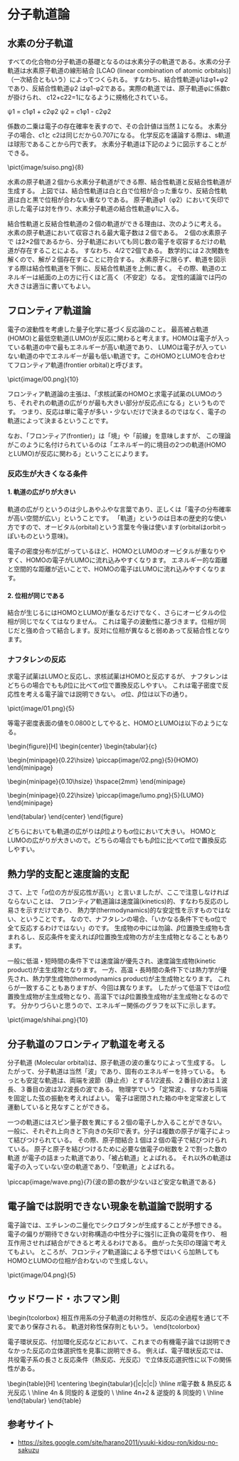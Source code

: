 # 分子軌道論

## 水素の分子軌道
すべての化合物の分子軌道の基礎となるのは水素分子の軌道である。水素の分子軌道は水素原子軌道の線形結合
[LCAO (linear combination of atomic orbitals)]（一次結合ともいう）によってつくられる。
すなわち、結合性軌道ψ1はφ1+φ2であり、反結合性軌道ψ2 はφ1-φ2である。実際の軌道では、原子軌道φに係数cが掛けられ、 c12+c22=1になるように規格化されている。

ψ1 = c1φ1 + c2φ2
ψ2 = c1φ1 - c2φ2

係数の二乗は電子の存在確率を表すので、その合計値は当然１になる。
 水素分子の場合、c1と c2は同じだから0.707になる。
 化学反応を議論する際は、s軌道は球形であることから円で表す。
 水素分子軌道は下記のように図示することができる。

\pict{image/suiso.png}{8}

水素の原子軌道２個から水素分子軌道ができる際、結合性軌道と反結合性軌道が生成する。
上図では、結合性軌道は白と白で位相が合った重なり、反結合性軌道は白と黒で位相が合わない重なりである。
原子軌道φ1（φ2）において矢印で示した電子は対を作り、水素分子軌道の結合性軌道ψ1に入る。

結合性軌道と反結合性軌道の２個の軌道ができる理由は、次のように考える。
水素の原子軌道において収容される最大電子数は２個である。
２個の水素原子で は2×2個であるから、分子軌道においても同じ数の電子を収容するだけの軌道が存在することによる。
すなわち、4/2で2個である。
数学的には２次関数を 解くので、解が２個存在することに符合する。
水素原子に限らず、軌道を図示する際は結合性軌道を下側に、反結合性軌道を上側に書く。
その際、軌道のエネルギーは紙面の上の方に行くほど高く（不安定）なる。
定性的議論では円の大きさは適当に書いてもよい。

## フロンティア軌道論
電子の波動性を考慮した量子化学に基づく反応論のこと。
最高被占軌道(HOMO)と最低空軌道(LUMO)が反応に関わると考えます。HOMOは電子が入っている軌道の中で最もエネルギーが高い軌道であり、
LUMOは電子が入っていない軌道の中でエネルギーが最も低い軌道です。このHOMOとLUMOを合わせてフロンティア軌道(frontier orbital)と呼びます。

\pict{image/00.png}{10}

フロンティア軌道論の主張は、「求核試薬のHOMOと求電子試薬のLUMOのうち、それぞれの軌道の広がりが最も大きい部分が反応点になる」というものです。
つまり、反応は単に電子が多い・少ないだけで決まるのではなく、電子の軌道によって決まるということです。

なお、「フロンティア(frontier)」は「境」や「前線」を意味しますが、
この理論がこのように名付けられているのは「エネルギー的に境目の2つの軌道(HOMOとLUMO)が反応に関わる」ということによります。

### 反応生が大きくなる条件

#### 1. 軌道の広がりが大きい
軌道の広がりというのは少しあやふやな言葉であり、正しくは「電子の分布確率が高い空間が広い」ということです。
「軌道」というのは日本の歴史的な使い方ですので、オービタル(orbital)という言葉を今後は使います(orbitalはorbitっぽいものという意味)。

電子の密度分布が広がっているほど、HOMOとLUMOのオービタルが重なりやすく、HOMOの電子がLUMOに流れ込みやすくなります。
エネルギー的な距離と空間的な距離が近いことで、HOMOの電子はLUMOに流れ込みやすくなります。

#### 2. 位相が同じである
結合が生じるにはHOMOとLUMOが重なるだけでなく、さらにオービタルの位相が同じでなくてはなりません。
これは電子の波動性に基づきます。位相が同じだと強め合って結合します。反対に位相が異なると弱めあって反結合性となります。

### ナフタレンの反応

求電子試薬はLUMOと反応し、求核試薬はHOMOと反応するが、
ナフタレンはどちらの場合でもも$\beta$位に比べて$\alpha$位で置換反応しやすい。
これは電子密度で反応性を考える電子論では説明できない。
$\alpha$位、$\beta$位は以下の通り。

\pict{image/01.png}{5}

等電子密度表面の値を0.0800としてやると、HOMOとLUMOは以下のようになる。

\begin{figure}[H]
\begin{center}
\begin{tabular}{c}

\begin{minipage}{0.22\hsize}
\piccap{image/02.png}{5}{HOMO}
\end{minipage}

\begin{minipage}{0.10\hsize}
\hspace{2mm}
\end{minipage}

\begin{minipage}{0.22\hsize}
\piccap{image/lumo.png}{5}{LUMO}
\end{minipage}

\end{tabular}
\end{center}
\end{figure}

どちらにおいても軌道の広がりは$\beta$位よりも$\alpha$位において大きい。
HOMOとLUMOの広がりが大きいので。どちらの場合でもも$\beta$位に比べて$\alpha$位で置換反応しやすい。

## 熱力学的支配と速度論的支配

さて、上で「$\alpha$位の方が反応性が高い」と言いましたが、ここで注意しなければならないことは、
フロンティア軌道論は速度論(kinetics)的、すなわち反応のし易さを示すだけであり、
熱力学(thermodynamics)的な安定性を示すものではない、ということです。
なので、ナフタレンの場合、「いかなる条件下でもα位で全て反応するわけではない」のです。
生成物の中には勿論、$\beta$位置換生成物も含まれるし、反応条件を変えれば$\beta$位置換生成物の方が主生成物となることもあります。

一般に低温・短時間の条件下では速度論が優先され、速度論生成物(kinetic product)が主生成物となります。
一方、高温・長時間の条件下では熱力学が優先され、熱力学生成物(thermodynamics product)が主生成物となります。
これらが一致することもありますが、今回は異なります。
したがって低温下ではα位置換生成物が主生成物となり、高温下では$\beta$位置換生成物が主生成物となるのです。
分かりづらいと思うので、エネルギー関係のグラフを以下に示します。

\pict{image/shihai.png}{10}

## 分子軌道のフロンティア軌道を考える

分子軌道 (Molecular orbital)は、原子軌道の波の重なりによって生成する。
したがって、分子軌道は当然「波」であり、固有のエネルギーを持っている。
もっとも安定な軌道は、両端を波節（静止点）とする1/2波長、２番目の波は１波長、３番目の波は3/2波長の波である。
物理学でいう「定常波」、すなわち両端を固定した弦の振動を考えればよい。
電子は密閉された箱の中を定常波として運動していると見なすことができる。

一つの軌道にはスピン量子数を異にする２個の電子しか入ることができない。
一般に、それぞれ上向きと下向きの矢印で表す。分子は複数の原子が電子によって結びつけられている。
その際、原子間結合１個は２個の電子で結びつけられている。
原子と原子を結びつけるために必要な価電子の総数を２で割った数の軌道 が電子の詰まった軌道であり、「被占軌道」とよばれる。
それ以外の軌道は電子の入っていない空の軌道であり、「空軌道」とよばれる。

\piccap{image/wave.png}{7}{波の節の数が少ないほど安定な軌道である}

## 電子論では説明できない現象を軌道論で説明する
電子論では、エチレンの二量化でシクロブタンが生成することが予想できる。
電子の偏りが期待できない対称構造の中性分子に強引に正負の電荷を作り、
相互作用させれば結合ができると考えるわけである。
曲がった矢印の理論で考えてもよい。
ところが、フロンティア軌道論による予想ではいくら加熱してもHOMOとLUMOの位相が合わないので生成しない。

\pict{image/04.png}{5}

## ウッドワード・ホフマン則

\begin{tcolorbox}
相互作⽤系の分⼦軌道の対称性が、反応の全過程を通じて不変であり保存される。
軌道対称性保存則ともいう。
\end{tcolorbox}


電⼦環状反応、付加環化反応などにおいて、これまでの有機電⼦論では説明できなかった反応の⽴体選択性を⾒事に説明できる。
例えば、電⼦環状反応では、共役電⼦系の⻑さと反応条件（熱反応、光反応）で⽴体反応選択性に以下の関係性がある。

\begin{table}[H]
\centering
\begin{tabular}{|c|c|c|}
\hline
$\pi$電子数 & 熱反応 & 光反応 \\ \hline
4n       & 同旋的 & 逆旋的 \\ \hline
4n+2     & 逆旋的 & 同旋的 \\ \hline
\end{tabular}
\end{table}

## 参考サイト
* https://sites.google.com/site/harano2011/yuuki-kidou-ron/kidou-no-sakuzu
